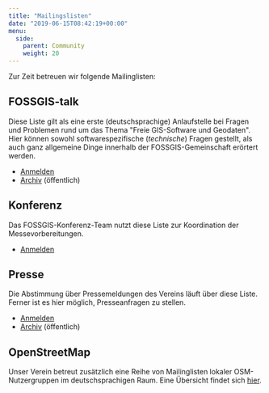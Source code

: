 ```yaml
---
title: "Mailingslisten"
date: "2019-06-15T08:42:19+00:00"
menu:
  side:
    parent: Community
    weight: 20
---
```


Zur Zeit betreuen wir folgende Mailinglisten:

## FOSSGIS-talk

Diese Liste gilt als eine erste (deutschsprachige) Anlaufstelle bei Fragen und Problemen rund um das Thema "Freie GIS-Software und Geodaten". Hier können sowohl softwarespezifische (_technische_) Fragen gestellt, als auch ganz allgemeine Dinge innerhalb der FOSSGIS-Gemeinschaft erörtert werden.

*   [Anmelden](https://lists.fossgis.de/mailman/listinfo/fossgis-talk-liste)
*   [Archiv](https://lists.fossgis.de/pipermail/fossgis-talk-liste/) (öffentlich)

## Konferenz

Das FOSSGIS-Konferenz-Team nutzt diese Liste zur Koordination der Messevorbereitungen.

*   [Anmelden](https://lists.fossgis.de/mailman/listinfo/konferenz-liste)

## Presse

Die Abstimmung über Pressemeldungen des Vereins läuft über diese Liste. Ferner ist es hier möglich, Presseanfragen zu stellen.

*   [Anmelden](https://lists.fossgis.de/mailman/listinfo/presse-liste)
*   [Archiv](https://lists.fossgis.de/pipermail/presse-liste/) (öffentlich)

## OpenStreetMap

Unser Verein betreut zusätzlich eine Reihe von Mailinglisten lokaler OSM-Nutzergruppen im deutschsprachigen Raum. Eine Übersicht findet sich [hier](http://lists.openstreetmap.de/mailman/listinfo).
